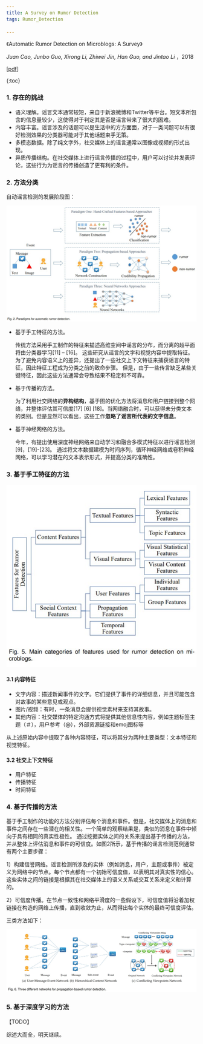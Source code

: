 ```yaml
---
title: A Survey on Rumor Detection
tags: Rumor_Detection

---
```


《Automatic Rumor Detection on Microblogs: A Survey》

*Juan Cao, Junbo Guo, Xirong Li, Zhiwei Jin, Han Guo, and Jintao Li* ，2018

[[pdf](<https://arxiv.org/pdf/1807.03505.pdf>)]



{:toc}

### 1. 存在的挑战

- 语义理解。谣言文本通常较短，来自于新浪微博和Twitter等平台。短文本所包含的信息量较少，这使得对于判定其是否是谣言带来了很大的困难。
- 内容丰富。谣言涉及的话题可以是生活中的方方面面，对于一类问题可以有很好检测效果的分类器可能对于其他话题束手无策。
- 多模态数据。除了纯文字外，社交媒体上的谣言通常以图像或视频的形式出现。
- 异质传播结构。在社交媒体上进行谣言传播的过程中，用户可以讨论并发表评论，这些行为为谣言的传播创造了更有利的条件。



### 2. 方法分类

自动谣言检测的发展阶段图：

![paradigms for automatic rumor detection](<https://github.com/mazeyang/mazeyang.github.io/blob/master/images/rumor%20detection/paradigms%20for%20automatic%20rumor%20detection.jpg?raw=true>)

- 基于手工特征的方法。

  传统方法采用手工制作的特征来描述高维空间中谣言的分布，而分离的超平面将由分类器学习[11] – [16]。 这些研究从谣言的文字和视觉内容中提取特征。 为了避免内容语义上的差异，还提出了一些社交上下文特征来捕获谣言的特征，因此特征工程成为分类之前的致命步骤。 但是，由于一些传言缺乏某些关键特征，因此这些方法通常会导致结果不稳定和不可靠。

- 基于传播的方法。

  为了利用社交网络的**异构结构**，基于图的优化方法将消息和用户链接到整个网络，并整体评估其可信度[17] [6] [18]。当网络融合时，可以获得未分类文本的类别。但是显然可以看出，这些工作**忽略了谣言所代表的文字信息**。

- 基于神经网络的方法。

  今年，有提出使用深度神经网络来自动学习和融合多模式特征以进行谣言检测[9]，[19]-[23]。 通过将文本数据建模为时间序列，循环神经网络或卷积神经网络，可以学习潜在的文本表示形式，并提高分类的准确性。



### 3. 基于手工特征的方法

![Main categories of features](https://github.com/mazeyang/mazeyang.github.io/blob/master/images/rumor%20detection/Main%20categories%20of%20features.jpg?raw=true)

#### 3.1 内容特征

- 文字内容：描述新闻事件的文字。它们提供了事件的详细信息，并且可能包含对故事的某些意见或观点。
- 图片/视频：有时，一条消息会提供视觉素材来支持其故事。
- 其他内容：社交媒体的特定沟通方式将提供其他信息性内容，例如主题标签主题（＃），用户参考（@），外部资源链接和emoj图标等

从上述原始内容中提取了各种内容特征，可以将其分为两种主要类型：文本特征和视觉特征。

#### 3.2 社交上下文特征

- 用户特征
- 传播特征
- 时间特征



### 4. 基于传播的方法

基于手工制作的功能的方法分别评估每个消息和事件。但是，社交媒体上的消息和事件之间存在一些潜在的相关性。一个简单的观察结果是，类似的消息在事件中倾向于具有相同的真实性极性。 通过挖掘实体之间的关系来提出基于传播的方法，并从整体上评估消息和事件的可信度。如图2所示，基于传播的谣言检测范例通常有两个主要步骤：

1）构建信誉网络。谣言检测所涉及的实体（例如消息，用户，主题或事件）被定义为网络中的节点。每个节点都有一个初始可信度值，以表明其对真实性的信心。这些实体之间的链接是根据其在社交媒体上的语义关系或交互关系来定义和计算的。

2）可信度传播。在节点一致性和网络平滑度的一些假设下，可信度值将沿着加权链接在构造的网络上传播，直到收敛为止，从而得出每个实体的最终可信度评估。

三类方法如下：

![three propagation-based methods](https://github.com/mazeyang/mazeyang.github.io/blob/master/images/rumor%20detection/three%20propagation-based%20methods.jpg?raw=true)



### 5. 基于深度学习的方法

【TODO】

综述大而全，明天继续。



